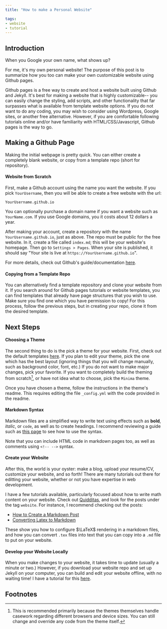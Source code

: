 ```yaml
---
title: "How to make a Personal Website"

tags:
- website
- tutorial
---
```


## Introduction
When you Google your own name, what shows up? 

For me, it's my own personal website! The purpose of this post is to summarize how you too can make your own customizable website using Github pages. 

Github pages is a free way to create and host a website built using Github and Jekyll. It's best for making a website that is highly customizable-- you can easily change the styling, add scripts, and other functionality that far surpasses what is available from template website options. If you do not want to do any coding, you may wish to consider using Wordpress, Google sites, or another free alternative. However, if you are comfortable following tutorials online and/or have familiarity with HTML/CSS/Javascript, Github pages is the way to go. 

## Making a Github Page
Making the initial webpage is pretty quick. You can either create a completely blank website, or copy from a template repo (short for repository). 

#### Website from Scratch
First, make a Github account using the name you want the website. If you pick `YourUsername`, then you will be able to create a free website with the url:
```
YourUsername.github.io
```
You can optionally purchase a domain name if you want a website such as `YourName.com`. If you use Google domains, you it costs about 12 dollars a year.

After making your account, create a repository with the name `YourUsername.github.io`, just as above. The repo must be public for the free website. In it, create a file called `index.md`; this will be your website's homepage. Then go to `Settings > Pages`. When your site is published, it should say "Your site is live at `https://YourUsername.github.io`".

For more details, check out Github's guide/documentation [here](https://docs.github.com/en/pages/getting-started-with-github-pages/creating-a-github-pages-site). 

#### Copying from a Template Repo
You can alternatively find a template repository and clone your website from it. If you search around for Github pages tutorials or website templates, you can find templates that already have page structures that you wish to use. Make sure you find one which you have permission to copy! For this process, follow the previous steps, but in creating your repo, clone it from the desired template. 

## Next Steps

#### Choosing a Theme
The second thing to do is the pick a theme for your website. First, check out the default templates [here](https://pages.github.com/themes/). If you plan to edit your theme, pick the one which has the best layout (ignoring things that you will change manually, such as background color, font, etc.) If you do not want to make major changes, pick your favorite. If you want to completely build the theming from scratch[^1], or have not idea what to choose, pick the `Minima` theme. 

[^1]: This is recommended primarily because the themes themselves handle casework regarding different browsers and device sizes. You can still change and override any code from the theme itself. 

Once you have chosen a theme, follow the instructions in the theme's readme. This requires editing the file `_config.yml` with the code provided in the readme. 

#### Markdown Syntax
Markdown files are a simplified way to write text using effects such as **bold**, *italic*, or `code`, as well as to create headings. I recommend reviewing a guide such as [this page](https://www.markdownguide.org/basic-syntax) to see how to use the syntax. 

Note that you can include HTML code in markdown pages too, as well as comments using `<!-- -->` syntax. 
<!-- If you're readying the source code, comments look like this! -->

#### Create your Website
After this, the world is your oyster: make a blog, upload your resume/CV, customize your website, and so forth! There are many tutorials out there for editting your website, whether or not you have expertise in web development. 

I have a few tutorials available, particularly focused about how to write math content on your website. Check out [Quidditas](https://willhoffer.com/quidditas/), and look for the posts under the tag `website`. For instance, I recommend checking out the posts:

- [How to Create a Markdown Post](https://willhoffer.com/2021-11-28/how-to-make-a-post-with-markdown/)
- [Converting Latex to Markdown](https://willhoffer.com/2020-03-01/converting-latex-into-markdown/)

These show you how to configure $\LaTeX$ rendering in a markdown files, and how you can convert `.tex` files into text that you can copy into a `.md` file to put on your website. 

#### Develop your Website Locally
When you make changes to your website, it takes time to update (usually a minute or two.) However, if you download your website repo and set up Jekyll on your computer, you can build and edit your website offline, with no waiting time! I have a tutorial for this [here](https://willhoffer.com/2022-09-03/how-to-make-a-personal-website/).

## Footnotes





